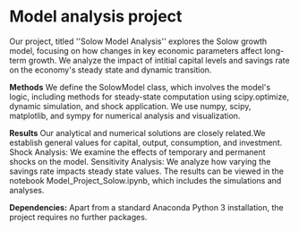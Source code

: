 # Model analysis project

Our project, titled ''Solow Model Analysis'' explores the Solow growth model, focusing on how changes in key economic parameters affect long-term growth. We analyze the impact of intitial capital levels and savings rate on the economy's steady state and dynamic transition.

**Methods**
We define the SolowModel class, which involves the model's logic, including methods for steady-state computation using scipy.optimize, dynamic simulation, and shock application. We use numpy, scipy, matplotlib, and sympy for numerical analysis and visualization.

**Results**
Our analytical and numerical solutions are closely related.We establish general values for capital, output, consumption, and investment.
Shock Analysis: We examine the effects of temporary and permanent shocks on the model.
Sensitivity Analysis: We analyze how varying the savings rate impacts steady state values.
The results can be viewed in the notebook Model_Project_Solow.ipynb, which includes the simulations and analyses.

**Dependencies:** Apart from a standard Anaconda Python 3 installation, the project requires no further packages.